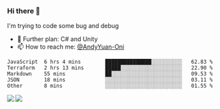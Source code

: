 ### Hi there 👋

I'm trying to code some bug and debug

- 🌱 Further plan: C# and Unity
- 📫 How to reach me: [@AndyYuan-Oni](https://github.com/AndyYuan-Oni)


<!--START_SECTION:waka-->
```text
JavaScript  6 hrs 4 mins        ███████████████░░░░░░░░░░   62.83 % 
Terraform   2 hrs 13 mins       █████░░░░░░░░░░░░░░░░░░░░   22.90 % 
Markdown    55 mins             ██░░░░░░░░░░░░░░░░░░░░░░░   09.53 % 
JSON        18 mins             ░░░░░░░░░░░░░░░░░░░░░░░░░   03.11 % 
Other       8 mins              ░░░░░░░░░░░░░░░░░░░░░░░░░   01.55 %
```
<!--END_SECTION:waka-->

  <!--**AndyYuan-Oni/AndyYuan-Oni** is a ✨ _special_ ✨ repository because its `README.md` (this file) appears on your GitHub profile.-->
<!--[![Top Langs](https://github-readme-stats.vercel.app/api/top-langs/?username=AndyYUan-Oni&layout=compact)](https://github.com/AndyYUan-Oni/github-readme-stats)-->
<a href="https://github.com/AndyYUan-Oni/github-readme-stats">
  <img align="left" src="https://github-readme-stats.vercel.app/api?username=AndyYUan-Oni&hide=stars" />
</a>
<a href="https://github.com/AndyYUan-Oni/github-readme-stats">
  <img align="left" src="https://github-readme-stats.vercel.app/api/top-langs/?username=AndyYUan-Oni&layout=compact" />
</a>

